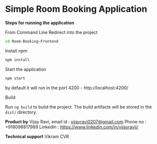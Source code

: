 # Simple Room Booking Application

 **Steps for running the application**

From Command Line Redirect into the project

```sh
cd Room-Booking-Frontend
```
Install npm
```sh
npm install
```
Start the application
```sh
npm start
```

by default it will run in the port 4200 - http://localhost:4200/

Build

Run `ng build` to build the project. The build artifacts will be stored in the `dist/` directory.

**Product by**
Vijay Ravi,
email id : vijayravi0207@gmail.com
Phone no : +918098817989
LinkedIn : https://www.linkedin.com/in/vijayravii/

**Technical support**
Vikram CVR